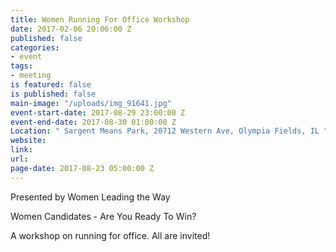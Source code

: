 ```yaml
---
title: Women Running For Office Workshop
date: 2017-02-06 20:06:00 Z
published: false
categories:
- event
tags:
- meeting
is featured: false
is published: false
main-image: "/uploads/img_91641.jpg"
event-start-date: 2017-08-29 23:00:00 Z
event-end-date: 2017-08-30 01:00:00 Z
Location: " Sargent Means Park, 20712 Western Ave, Olympia Fields, IL "
website: 
link: 
url: 
page-date: 2017-08-23 05:00:00 Z
---
```


Presented by Women Leading the Way 

Women Candidates - Are You Ready To Win? 

A workshop on running for office. All are invited! 